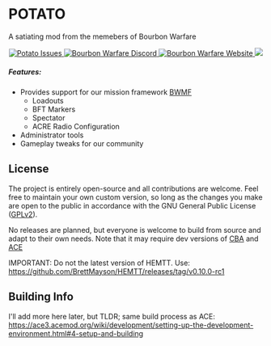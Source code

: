 # POTATO

A satiating mod from the memebers of Bourbon Warfare

<p align="center">
    <a href="https://github.com/BourbonWarfare/POTATO/issues">
        <img src="https://img.shields.io/github/issues/BourbonWarfare/Potato" alt="Potato Issues">
    </a>
    <a href="https://discord.gg/sW8CT2m">
        <img src="https://img.shields.io/discord/681656029758488619?color=%237289da&label=Discord&logo=discord&style=flat-square" alt="Bourbon Warfare Discord">
    </a>
    <a href="http://www.bourbonwarfare.com/">
        <img src="https://img.shields.io/badge/Website-Bourbon%20Warfare-red" alt="Bourbon Warfare Website">
    </a>
    <a href="https://github.com/BourbonWarfare/POTATO/blob/master/LICENSE">
        <img src="https://img.shields.io/badge/License-GPLv2-red.svg?style=flat-square">
    </a>
</p>

##### Features:

- Provides support for our mission framework [BWMF](https://github.com/BourbonWarfare/bwmf)
    - Loadouts
    - BFT Markers
    - Spectator
    - ACRE Radio Configuration
- Administrator tools
- Gameplay tweaks for our community


## License

The project is entirely open-source and all contributions are welcome. Feel free to maintain your own custom version, so long as the changes you make are open to the public in accordance with the GNU General Public License ([GPLv2](https://github.com/BourbonWarfare/POTATO/blob/master/LICENSE)).

No releases are planned, but everyone is welcome to build from source and adapt to their own needs.
Note that it may require dev versions of [CBA](https://github.com/CBATeam/CBA_A3) and [ACE](https://github.com/acemod/ACE3)

IMPORTANT: Do not the latest version of HEMTT. Use: https://github.com/BrettMayson/HEMTT/releases/tag/v0.10.0-rc1

## Building Info

I'll add more here later, but TLDR; same build process as ACE: https://ace3.acemod.org/wiki/development/setting-up-the-development-environment.html#4-setup-and-building

